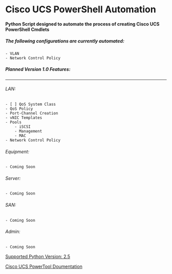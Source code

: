 # Cisco UCS PowerShell Automation



#### Python Script designed to automate the process of creating Cisco UCS PowerShell Cmdlets ####

##### The following configurations are currently automated: #####

    - VLAN
    - Network Control Policy
    
    
##### Planned Version 1.0 Features: #####
***

###### LAN: ######
    
    - [ ] QoS System Class
    - QoS Policy
    - Port-Channel Creation
    - vNIC Templates
    - Pools
        - iSCSI
        - Management
        - MAC
    - Network Control Policy
    
###### Equipment: ######

    - Coming Soon
    
###### Server: ######

    - Coming Soon
    
###### SAN: ######

    - Coming Soon

###### Admin: ######

    - Coming Soon
    
[Supported Python Version: 2.5](https://www.python.org/download/releases/2.5/)

[Cisco UCS PowerTool Doumentation](https://www.python.org/download/releases/2.5/)

